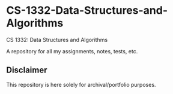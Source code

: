 # CS-1332-Data-Structures-and-Algorithms
CS 1332: Data Structures and Algorithms

A repository for all my assignments, notes, tests, etc.

## Disclaimer
This repository is here solely for archival/portfolio purposes.
